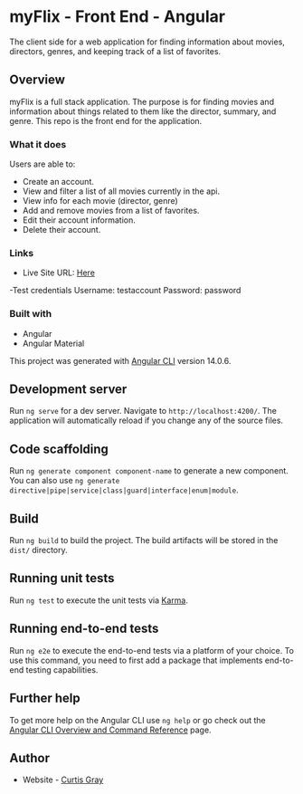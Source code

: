 # myFlix - Front End - Angular

The client side for a web application for finding information about movies, directors, genres, and keeping track of a list of favorites.

## Overview

myFlix is a full stack application. The purpose is for finding movies and information about things related to them like the director, summary, and genre. This repo is the front end for the application.

### What it does

Users are able to:

- Create an account.
- View and filter a list of all movies currently in the api.
- View info for each movie (director, genre)
- Add and remove movies from a list of favorites.
- Edit their account information.
- Delete their account.

### Links

- Live Site URL: [Here](https://myflix-5f2a35.netlify.app/)

-Test credentials
Username: testaccount
Password: password

### Built with

- Angular
- Angular Material

This project was generated with [Angular CLI](https://github.com/angular/angular-cli) version 14.0.6.

## Development server

Run `ng serve` for a dev server. Navigate to `http://localhost:4200/`. The application will automatically reload if you change any of the source files.

## Code scaffolding

Run `ng generate component component-name` to generate a new component. You can also use `ng generate directive|pipe|service|class|guard|interface|enum|module`.

## Build

Run `ng build` to build the project. The build artifacts will be stored in the `dist/` directory.

## Running unit tests

Run `ng test` to execute the unit tests via [Karma](https://karma-runner.github.io).

## Running end-to-end tests

Run `ng e2e` to execute the end-to-end tests via a platform of your choice. To use this command, you need to first add a package that implements end-to-end testing capabilities.

## Further help

To get more help on the Angular CLI use `ng help` or go check out the [Angular CLI Overview and Command Reference](https://angular.io/cli) page.

## Author

- Website - [Curtis Gray](https://curtisgry.github.io/portfolio-website/)
